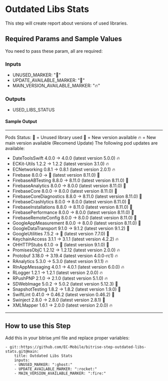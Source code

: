 # Outdated Libs Stats

This step will create report about versions of used libraries.


## Required Params and Sample Values

You need to pass these param, all are required:

### Inputs
- UNUSED_MARKER:                    ":ghost:"
- UPDATE_AVAILABLE_MARKER:          ":rocket:"
- MAIN_VERSION_AVAILABLE_MARKER:    ":fire:"

### Outputs
- USED_LIBS_STATUS

#### Sample Output
---
Pods Status:
:ghost: = Unused library used
:rocket: = New version available
:fire: = New main version available (Recomend Update)
   The following pod updates are available:
- DateToolsSwift 4.0.0 -> 4.0.0 (latest version 5.0.0) :fire:
- ECKit-Utils 1.2.2 -> 1.2.2 (latest version 3.1.0) :fire:
- ECNetworking 0.8.1 -> 0.8.1 (latest version 2.0.1) :fire:
- Firebase 8.0.0 ->  :ghost: (latest version 8.11.0) :rocket:
- FirebaseABTesting 8.8.0 -> 8.11.0 (latest version 8.11.0) :rocket:
- FirebaseAnalytics 8.0.0 -> 8.0.0 (latest version 8.11.0) :rocket:
- FirebaseCore 8.0.0 -> 8.0.0 (latest version 8.11.0) :rocket:
- FirebaseCoreDiagnostics 8.8.0 -> 8.11.0 (latest version 8.11.0) :rocket:
- FirebaseCrashlytics 8.0.0 -> 8.0.0 (latest version 8.11.0) :rocket:
- FirebaseInstallations 8.8.0 -> 8.11.0 (latest version 8.11.0) :rocket:
- FirebasePerformance 8.0.0 -> 8.0.0 (latest version 8.11.0) :rocket:
- FirebaseRemoteConfig 8.0.0 -> 8.0.0 (latest version 8.11.0) :rocket:
- GoogleAppMeasurement 8.0.0 -> 8.0.0 (latest version 8.11.0) :rocket:
- GoogleDataTransport 9.1.0 -> 9.1.2 (latest version 9.1.2) :rocket:
- GoogleUtilities 7.5.2 ->  :ghost: (latest version 7.7.0) :rocket:
- KeychainAccess 3.1.1 -> 3.1.1 (latest version 4.2.2) :fire:
- OHHTTPStubs 6.1.0 ->  :ghost: (latest version 9.1.0) :rocket:
- PromisesObjC 1.2.12 -> 1.2.12 (latest version 2.0.0) :fire:
- Protobuf 3.18.0 -> 3.19.4 (latest version 4.0.0-rc1) :fire:
- RAnalytics 5.3.0 -> 5.3.0 (latest version 9.1.1) :fire:
- RInAppMessaging 4.0.1 -> 4.0.1 (latest version 6.0.0) :fire:
- RLogger 1.2.1 -> 1.2.1 (latest version 2.0.0) :fire:
- RPushPNP 2.1.0 -> 2.1.0 (latest version 5.1.0) :fire:
- SDWebImage 5.0.2 -> 5.0.2 (latest version 5.12.3) :rocket:
- SnapshotTesting 1.8.2 -> 1.8.2 (latest version 1.9.0) :rocket:
- SwiftLint 0.41.0 -> 0.46.2 (latest version 0.46.2) :rocket:
- Swinject 2.8.0 -> 2.8.0 (latest version 2.8.1) :rocket:
- XMLMapper 1.6.1 -> 2.0.0 (latest version 2.0.0) :fire:
---

## How to use this Step

Add this in your bitrise.yml file and replace proper variables:

```
- git::https://github.com/EC-Mobile/bitrise-step-outdated-libs-stats.git@main:
    title: Outdated Libs Stats
    inputs:
    - UNUSED_MARKER: ":ghost:"
    - UPDATE_AVAILABLE_MARKER: ":rocket:"
    - MAIN_VERSION_AVAILABLE_MARKER: ":fire:"
```